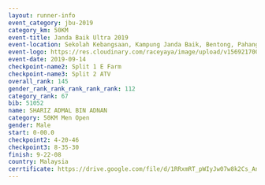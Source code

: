 ```yaml
---
layout: runner-info 
event_category: jbu-2019 
category_km: 50KM 
event-title: Janda Baik Ultra 2019 
event-location: Sekolah Kebangsaan, Kampung Janda Baik, Bentong, Pahang, Malaysia 
event-logo: https://res.cloudinary.com/raceyaya/image/upload/v1569217009/logo/janda-baik_vch1pc.jpg 
event-date: 2019-09-14 
checkpoint-name2: Split 1 E Farm 
checkpoint-name3: Split 2 ATV 
overall_rank: 145
gender_rank_rank_rank_rank_rank: 112
category_rank: 67
bib: 51052
name: SHARIZ ADMAL BIN ADNAN
category: 50KM Men Open
gender: Male
start: 0-00.0
checkpoint2: 4-20-46
checkpoint3: 8-35-30
finish: 9-22-08
country: Malaysia
cerrtificate: https://drive.google.com/file/d/1RRxmRT_pWIyJw07w8k2Cs_AnSKJpSpvC/view?usp=sharing
---
```

